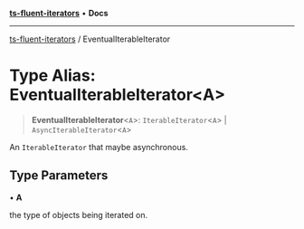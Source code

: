 [**ts-fluent-iterators**](../README.md) • **Docs**

---

[ts-fluent-iterators](../README.md) / EventualIterableIterator

# Type Alias: EventualIterableIterator\<A\>

> **EventualIterableIterator**\<`A`\>: `IterableIterator`\<`A`\> \| `AsyncIterableIterator`\<`A`\>

An `IterableIterator` that maybe asynchronous.

## Type Parameters

• **A**

the type of objects being iterated on.
